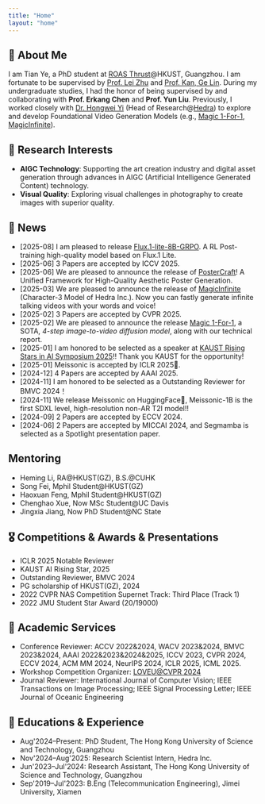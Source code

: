 ```yaml
---
title: "Home"
layout: "home"
---
```


## 👋 About Me

I am Tian Ye, a PhD student at [ROAS Thrust](https://www.hkust-gz.edu.cn/academics/hubs-and-thrust-areas/systems-hub/robotics-and-autonomous-systems/)@HKUST, Guangzhou. I am fortunate to be supervised by [Prof. Lei Zhu](https://sites.google.com/site/indexlzhu/home) and [Prof. Kan, Ge Lin](https://repository.hkust.edu.hk/ir/AuthorProfile/kan-ge-lin). During my undergraduate studies, I had the honor of being supervised by and collaborating with **Prof. Erkang Chen** and **Prof. Yun Liu**. Previously, I worked closely with [Dr. Hongwei Yi](https://xyyhw.top/) (Head of Research@[Hedra](https://www.hedra.com/)) to explore and develop Foundational Video Generation Models (e.g., [Magic 1-For-1](https://magic-141.github.io/Magic-141/), [MagicInfinite](https://magicinfinite.github.io)).


## 🔬 Research Interests

- **AIGC Technology**: Supporting the art creation industry and digital asset generation through advances in AIGC (Artificial Intelligence Generated Content) technology.
- **Visual Quality**: Exploring visual challenges in photography to create images with superior quality.


## 📰 News

- [2025-08] I am pleased to release [Flux.1-lite-8B-GRPO](https://huggingface.co/Owen777/flux.1-lite-8B-GRPO). A RL Post-training high-quality model based on Flux.1 Lite.
- [2025-06] 3 Papers are accepted by ICCV 2025.
- [2025-06] We are pleased to announce the release of [PosterCraft](https://ephemeral182.github.io/PosterCraft/)! A Unified Framework for High-Quality Aesthetic Poster Generation.
- [2025-03] We are pleased to announce the release of [MagicInfinite](https://magicinfinite.github.io) (Character-3 Model of Hedra Inc.). Now you can fastly generate infinite talking videos with your words and voice!
- [2025-02] 3 Papers are accepted by CVPR 2025.
- [2025-02] We are pleased to announce the release [Magic 1-For-1](https://magic-141.github.io/Magic-141/), a SOTA, *4-step image-to-video diffusion model*, along with our technical report.
- [2025-01] I am honored to be selected as a speaker at [KAUST Rising Stars in AI Symposium 2025](https://www.kaust.edu.sa/en/news/rising-stars-in-ai-symposium-2025)!! Thank you KAUST for the opportunity!
- [2025-01] Meissonic is accepted by ICLR 2025🎉.
- [2024-12] 4 Papers are accepted by AAAI 2025.
- [2024-11] I am honored to be selected as a Outstanding Reviewer for BMVC 2024！
- [2024-11] We release Meissonic on HuggingFace🎉, Meissonic-1B is the first SDXL level, high-resolution non-AR T2I model!!
- [2024-09] 2 Papers are accepted by ECCV 2024.
- [2024-06] 2 Papers are accepted by MICCAI 2024, and Segmamba is selected as a Spotlight presentation paper.


 
 
## Mentoring

- Heming Li, RA@HKUST(GZ), B.S.@CUHK
- Song Fei, Mphil Student@HKUST(GZ)
- Haoxuan Feng, Mphil Student@HKUST(GZ)
- Chenghao Xue, Now MSc Student@UC Davis
- Jingxia Jiang, Now PhD Student@NC State


## 🎖 Competitions & Awards & Presentations

- ICLR 2025 Notable Reviewer
- KAUST AI Rising Star, 2025
- Outstanding Reviewer, BMVC 2024
- PG scholarship of HKUST(GZ), 2024
- 2022 CVPR NAS Competition Supernet Track: Third Place (Track 1)
- 2022 JMU Student Star Award (20/19000)


## 💬 Academic Services

- Conference Reviewer: ACCV 2022&2024, WACV 2023&2024, BMVC 2023&2024, AAAI 2022&2023&2024&2025, ICCV 2023, CVPR 2024, ECCV 2024, ACM MM 2024, NeurIPS 2024, ICLR 2025, ICML 2025.
- Workshop Competition Organizer: [LOVEU@CVPR 2024](https://sites.google.com/view/loveucvpr24/track1)
- Journal Reviewer: International Journal of Computer Vision; IEEE Transactions on Image Processing; IEEE Signal Processing Letter; IEEE Journal of Oceanic Engineering


## 📖 Educations & Experience

- Aug'2024–Present: PhD Student, The Hong Kong University of Science and Technology, Guangzhou
- Nov'2024–Aug'2025: Research Scientist Intern, Hedra Inc.
- Jun'2023–Jul'2024: Research Assistant, The Hong Kong University of Science and Technology, Guangzhou
- Sep'2019–Jul'2023: B.Eng (Telecommunication Engineering), Jimei University, Xiamen

